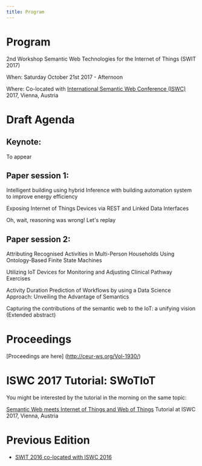```yaml
---
title: Program
---
```

# Program

2nd Workshop Semantic Web Technologies for the Internet of Things (SWIT 2017)

When: Saturday October 21st 2017 - Afternoon

Where: Co-located with [International Semantic Web Conference (ISWC)](https://iswc2017.semanticweb.org/) 2017, Vienna, Austria

# Draft Agenda

## Keynote: ##

To appear

## Paper session 1: ##

 Intelligent building using hybrid Inference with building automation system to improve energy efficiency

 Exposing Internet of Things Devices via REST and Linked Data Interfaces

 Oh, wait, reasoning was wrong! Let's replay
 
 

## Paper session 2: ##

 Attributing Recognised Activities in Multi-Person Households Using Ontology-Based Finite State Machines

 Utilizing IoT Devices for Monitoring and Adjusting Clinical Pathway Exercises

 Activity Duration Prediction of Workflows by using a Data Science Approach: Unveiling the Advantage of Semantics

 Capturing the contributions of the semantic web to the IoT: a unifying vision (Extended abstract)


# Proceedings 

[Proceedings are here] (http://ceur-ws.org/Vol-1930/)


# ISWC 2017 Tutorial: SWoTIoT

You might be interested by the tutorial in the morning on the same topic:

[Semantic Web meets Internet of Things and Web of Things](http://semantic-web-of-things.appspot.com/?p=ISWC2017Tutorial) Tutorial at ISWC 2017, Vienna, Austria


# Previous Edition

* [SWIT 2016 co-located with ISWC 2016](https://swit.smartsdk.eu/)

